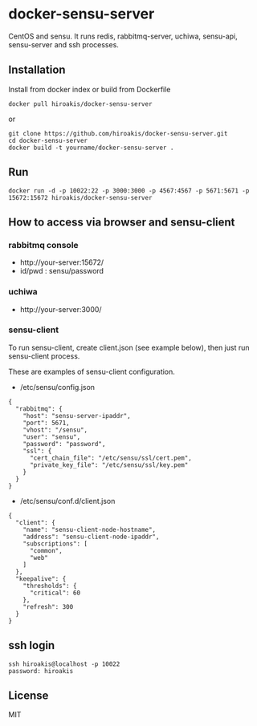 # docker-sensu-server

CentOS and sensu.
It runs redis, rabbitmq-server, uchiwa, sensu-api, sensu-server and ssh processes.

## Installation

Install from docker index or build from Dockerfile

```
docker pull hiroakis/docker-sensu-server
```

or

```
git clone https://github.com/hiroakis/docker-sensu-server.git
cd docker-sensu-server
docker build -t yourname/docker-sensu-server .
```

## Run

```
docker run -d -p 10022:22 -p 3000:3000 -p 4567:4567 -p 5671:5671 -p 15672:15672 hiroakis/docker-sensu-server
```

## How to access via browser and sensu-client

### rabbitmq console

* http://your-server:15672/
* id/pwd : sensu/password

### uchiwa

* http://your-server:3000/

### sensu-client

To run sensu-client, create client.json (see example below), then just run sensu-client process.

These are examples of sensu-client configuration.

* /etc/sensu/config.json

```
{
  "rabbitmq": {
    "host": "sensu-server-ipaddr",
    "port": 5671,
    "vhost": "/sensu",
    "user": "sensu",
    "password": "password",
    "ssl": {
      "cert_chain_file": "/etc/sensu/ssl/cert.pem",
      "private_key_file": "/etc/sensu/ssl/key.pem"
    }
  }
}
```

* /etc/sensu/conf.d/client.json

```
{
  "client": {
    "name": "sensu-client-node-hostname",
    "address": "sensu-client-node-ipaddr",
    "subscriptions": [
      "common",
      "web"
    ]
  },
  "keepalive": {
    "thresholds": {
      "critical": 60
    },
    "refresh": 300
  }
}
```

## ssh login

```
ssh hiroakis@localhost -p 10022
password: hiroakis
```

## License

MIT
